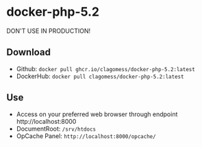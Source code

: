# docker-php-5.2

DON'T USE IN PRODUCTION!

## Download
- Github: `docker pull ghcr.io/clagomess/docker-php-5.2:latest`
- DockerHub: `docker pull clagomess/docker-php-5.2:latest`

## Use
- Access on your preferred web browser through endpoint http://localhost:8000
- DocumentRoot: `/srv/htdocs`
- OpCache Panel: `http://localhost:8000/opcache/`

